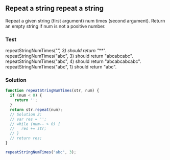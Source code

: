
## Repeat a string repeat a string 
Repeat a given string (first argument) num times (second argument). Return an empty string if num is not a positive number.

### Test 
repeatStringNumTimes("*", 3) should return "***".
repeatStringNumTimes("abc", 3) should return "abcabcabc".
repeatStringNumTimes("abc", 4) should return "abcabcabcabc".
repeatStringNumTimes("abc", 1) should return "abc".

### Solution
```js
function repeatStringNumTimes(str, num) {
  if (num < 0) {
    return '';
  }
  return str.repeat(num);
  // Solution 2:
  // var res = '';
  // while (num-- > 0) {
  //   res += str;
  // }
  // return res;
}

repeatStringNumTimes("abc", 3);
```